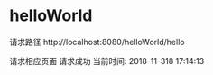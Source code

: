 # helloWorld

请求路径
	http://localhost:8080/helloWorld/hello

请求相应页面
	请求成功
	当前时间:
	2018-11-318 17:14:13
